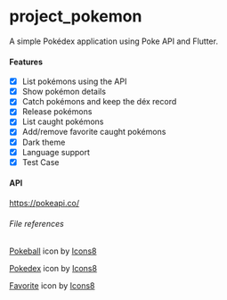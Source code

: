 # project_pokemon

A simple Pokédex application using Poke API and Flutter.

#### Features

- [x] List pokémons using the API
- [x] Show pokémon details
- [x] Catch pokémons and keep the déx record
- [x] Release pokémons
- [x] List caught pokémons
- [x] Add/remove favorite caught pokémons
- [x] Dark theme
- [x] Language support
- [x] Test Case

#### API

https://pokeapi.co/

###### File references

<a target="_blank" href="https://icons8.com/icon/63311/pokeball">Pokeball</a> icon by <a target="_blank" href="https://icons8.com">Icons8</a>

<a target="_blank" href="https://icons8.com/icon/16460/pokedex">Pokedex</a> icon by <a target="_blank" href="https://icons8.com">Icons8</a>

<a target="_blank" href="https://icons8.com/icon/GppKURL0AHUe/favorite">Favorite</a> icon by <a target="_blank" href="https://icons8.com">Icons8</a>
